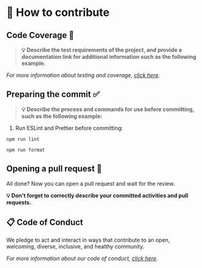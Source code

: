 # 👋 How to contribute

## Code Coverage 🧪

> **💡 Describe the test requirements of the project, and provide a documentation link for additional information such as the following example.**

_For more information about testing and coverage, [click here](LICENSE)._

## Preparing the commit ✅

> **💡 Describe the process and commands for use before committing, such as the following example:**

1. Run ESLint and Prettier before committing:

```console
npm run lint
```

```console
npm run format
```

## Opening a pull request 📄

All done? Now you can open a pull request and wait for the review.

**💡 Don't forget to correctly describe your committed activities and pull requests.**

## 📋 Code of Conduct

We pledge to act and interact in ways that contribute to an open, welcoming, diverse, inclusive, and healthy community.

_For more information about our code of conduct, [click here](CODE_OF_CONDUCT.md)._
